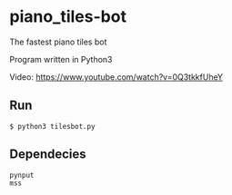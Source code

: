 # piano_tiles-bot
The fastest piano tiles bot

Program written in Python3

Video: https://www.youtube.com/watch?v=0Q3tkkfUheY


## Run

```
$ python3 tilesbot.py
```

## Dependecies

```
pynput
mss
```
